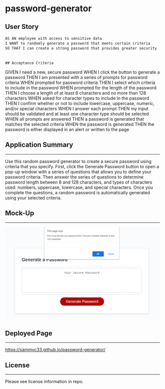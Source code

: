# password-generator

## User Story

```
AS AN employee with access to sensitive data
I WANT to randomly generate a password that meets certain criteria
SO THAT I can create a strong password that provides greater security


## Acceptance Criteria

```
GIVEN I need a new, secure password
WHEN I click the button to generate a password
THEN I am presented with a series of prompts for password criteria
WHEN prompted for password criteria
THEN I select which criteria to include in the password
WHEN prompted for the length of the password
THEN I choose a length of at least 8 characters and no more than 128 characters
WHEN asked for character types to include in the password
THEN I confirm whether or not to include lowercase, uppercase, numeric, and/or special characters
WHEN I answer each prompt
THEN my input should be validated and at least one character type should be selected
WHEN all prompts are answered
THEN a password is generated that matches the selected criteria
WHEN the password is generated
THEN the password is either displayed in an alert or written to the page

## Application Summary

---
Use this random password generator to create a secure password using criteria that you specify.
First, click the Generate Password button to open a pop-up window with a series of questions that allows you to define your password criteria. 
Then answer the series of questions to determine password length between 8 and 128 characters, and types of characters used: numbers, uppercase, lowercase, and special characters. 
Once you complete the questions, a random password is automatically generated using your selected criteria. 


## Mock-Up

---
![password-generator](https://github.com/sammyc33/password-generator/blob/main/assets/images/pwgen.png)


## Deployed Page

---
https://sammyc33.github.io/password-generator/


## License

---
Please see license information in repo. 

